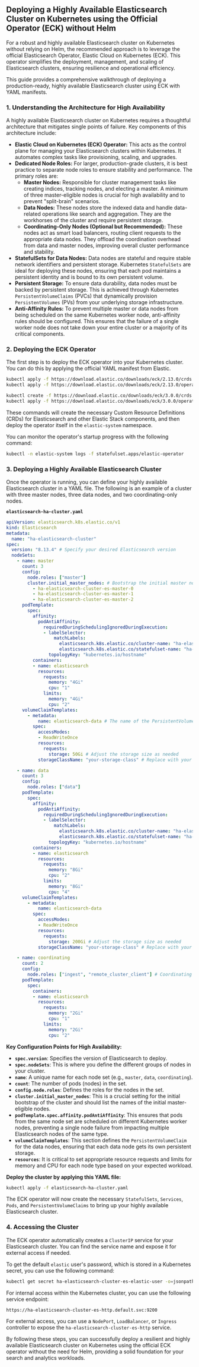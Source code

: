 ## Deploying a Highly Available Elasticsearch Cluster on Kubernetes using the Official Operator (ECK) without Helm

For a robust and highly available Elasticsearch cluster on Kubernetes without relying on Helm, the recommended approach is to leverage the official Elasticsearch Operator, Elastic Cloud on Kubernetes (ECK). This operator simplifies the deployment, management, and scaling of Elasticsearch clusters, ensuring resilience and operational efficiency.

This guide provides a comprehensive walkthrough of deploying a production-ready, highly available Elasticsearch cluster using ECK with YAML manifests.

### 1. Understanding the Architecture for High Availability

A highly available Elasticsearch cluster on Kubernetes requires a thoughtful architecture that mitigates single points of failure. Key components of this architecture include:

* **Elastic Cloud on Kubernetes (ECK) Operator:** This acts as the control plane for managing your Elasticsearch clusters within Kubernetes. It automates complex tasks like provisioning, scaling, and upgrades.
* **Dedicated Node Roles:** For larger, production-grade clusters, it is best practice to separate node roles to ensure stability and performance. The primary roles are:
    * **Master Nodes:** Responsible for cluster management tasks like creating indices, tracking nodes, and electing a master. A minimum of three master-eligible nodes is crucial for high availability and to prevent "split-brain" scenarios.
    * **Data Nodes:** These nodes store the indexed data and handle data-related operations like search and aggregation. They are the workhorses of the cluster and require persistent storage.
    * **Coordinating-Only Nodes (Optional but Recommended):** These nodes act as smart load balancers, routing client requests to the appropriate data nodes. They offload the coordination overhead from data and master nodes, improving overall cluster performance and stability.
* **StatefulSets for Data Nodes:** Data nodes are stateful and require stable network identifiers and persistent storage. Kubernetes `StatefulSets` are ideal for deploying these nodes, ensuring that each pod maintains a persistent identity and is bound to its own persistent volume.
* **Persistent Storage:** To ensure data durability, data nodes must be backed by persistent storage. This is achieved through Kubernetes `PersistentVolumeClaims` (PVCs) that dynamically provision `PersistentVolumes` (PVs) from your underlying storage infrastructure.
* **Anti-Affinity Rules:** To prevent multiple master or data nodes from being scheduled on the same Kubernetes worker node, anti-affinity rules should be configured. This ensures that the failure of a single worker node does not take down your entire cluster or a majority of its critical components.

### 2. Deploying the ECK Operator

The first step is to deploy the ECK operator into your Kubernetes cluster. You can do this by applying the official YAML manifest from Elastic.

```bash
kubectl apply -f https://download.elastic.co/downloads/eck/2.13.0/crds.yaml
kubectl apply -f https://download.elastic.co/downloads/eck/2.13.0/operator.yaml

kubectl create -f https://download.elastic.co/downloads/eck/3.0.0/crds.yaml
kubectl apply -f https://download.elastic.co/downloads/eck/3.0.0/operator.yaml
```

These commands will create the necessary Custom Resource Definitions (CRDs) for Elasticsearch and other Elastic Stack components, and then deploy the operator itself in the `elastic-system` namespace.

You can monitor the operator's startup progress with the following command:

```bash
kubectl -n elastic-system logs -f statefulset.apps/elastic-operator
```

### 3. Deploying a Highly Available Elasticsearch Cluster

Once the operator is running, you can define your highly available Elasticsearch cluster in a YAML file. The following is an example of a cluster with three master nodes, three data nodes, and two coordinating-only nodes.

**`elasticsearch-ha-cluster.yaml`**

```yaml
apiVersion: elasticsearch.k8s.elastic.co/v1
kind: Elasticsearch
metadata:
  name: "ha-elasticsearch-cluster"
spec:
  version: "8.13.4" # Specify your desired Elasticsearch version
  nodeSets:
    - name: master
      count: 3
      config:
        node.roles: ["master"]
        cluster.initial_master_nodes: # Bootstrap the initial master nodes
          - ha-elasticsearch-cluster-es-master-0
          - ha-elasticsearch-cluster-es-master-1
          - ha-elasticsearch-cluster-es-master-2
      podTemplate:
        spec:
          affinity:
            podAntiAffinity:
              requiredDuringSchedulingIgnoredDuringExecution:
              - labelSelector:
                  matchLabels:
                    elasticsearch.k8s.elastic.co/cluster-name: "ha-elasticsearch-cluster"
                    elasticsearch.k8s.elastic.co/statefulset-name: "ha-elasticsearch-cluster-es-master"
                topologyKey: "kubernetes.io/hostname"
          containers:
          - name: elasticsearch
            resources:
              requests:
                memory: "4Gi"
                cpu: "1"
              limits:
                memory: "4Gi"
                cpu: "2"
      volumeClaimTemplates:
        - metadata:
            name: elasticsearch-data # The name of the PersistentVolumeClaim
          spec:
            accessModes:
            - ReadWriteOnce
            resources:
              requests:
                storage: 50Gi # Adjust the storage size as needed
            storageClassName: "your-storage-class" # Replace with your storage class

    - name: data
      count: 3
      config:
        node.roles: ["data"]
      podTemplate:
        spec:
          affinity:
            podAntiAffinity:
              requiredDuringSchedulingIgnoredDuringExecution:
              - labelSelector:
                  matchLabels:
                    elasticsearch.k8s.elastic.co/cluster-name: "ha-elasticsearch-cluster"
                    elasticsearch.k8s.elastic.co/statefulset-name: "ha-elasticsearch-cluster-es-data"
                topologyKey: "kubernetes.io/hostname"
          containers:
          - name: elasticsearch
            resources:
              requests:
                memory: "8Gi"
                cpu: "2"
              limits:
                memory: "8Gi"
                cpu: "4"
      volumeClaimTemplates:
        - metadata:
            name: elasticsearch-data
          spec:
            accessModes:
            - ReadWriteOnce
            resources:
              requests:
                storage: 200Gi # Adjust the storage size as needed
            storageClassName: "your-storage-class" # Replace with your storage class

    - name: coordinating
      count: 2
      config:
        node.roles: ["ingest", "remote_cluster_client"] # Coordinating nodes do not have master or data roles
      podTemplate:
        spec:
          containers:
          - name: elasticsearch
            resources:
              requests:
                memory: "2Gi"
                cpu: "1"
              limits:
                memory: "2Gi"
                cpu: "2"
```

**Key Configuration Points for High Availability:**

* **`spec.version`**: Specifies the version of Elasticsearch to deploy.
* **`spec.nodeSets`**: This is where you define the different groups of nodes in your cluster.
* **`name`**: A unique name for each node set (e.g., `master`, `data`, `coordinating`).
* **`count`**: The number of pods (nodes) in the set.
* **`config.node.roles`**:  Defines the roles for the nodes in the set.
* **`cluster.initial_master_nodes`**: This is a crucial setting for the initial bootstrap of the cluster and should list the names of the initial master-eligible nodes.
* **`podTemplate.spec.affinity.podAntiAffinity`**: This ensures that pods from the same node set are scheduled on different Kubernetes worker nodes, preventing a single node failure from impacting multiple Elasticsearch nodes of the same type.
* **`volumeClaimTemplates`**: This section defines the `PersistentVolumeClaim` for the data nodes, ensuring that each data node gets its own persistent storage.
* **`resources`**: It is critical to set appropriate resource requests and limits for memory and CPU for each node type based on your expected workload.

**Deploy the cluster by applying this YAML file:**

```bash
kubectl apply -f elasticsearch-ha-cluster.yaml
```

The ECK operator will now create the necessary `StatefulSets`, `Services`, `Pods`, and `PersistentVolumeClaims` to bring up your highly available Elasticsearch cluster.

### 4. Accessing the Cluster

The ECK operator automatically creates a `ClusterIP` service for your Elasticsearch cluster. You can find the service name and expose it for external access if needed.

To get the default `elastic` user's password, which is stored in a Kubernetes secret, you can use the following command:

```bash
kubectl get secret ha-elasticsearch-cluster-es-elastic-user -o=jsonpath='{.data.elastic}' | base64 --decode
```

For internal access within the Kubernetes cluster, you can use the following service endpoint:

`https://ha-elasticsearch-cluster-es-http.default.svc:9200`

For external access, you can use a `NodePort`, `LoadBalancer`, or `Ingress` controller to expose the `ha-elasticsearch-cluster-es-http` service.

By following these steps, you can successfully deploy a resilient and highly available Elasticsearch cluster on Kubernetes using the official ECK operator without the need for Helm, providing a solid foundation for your search and analytics workloads.